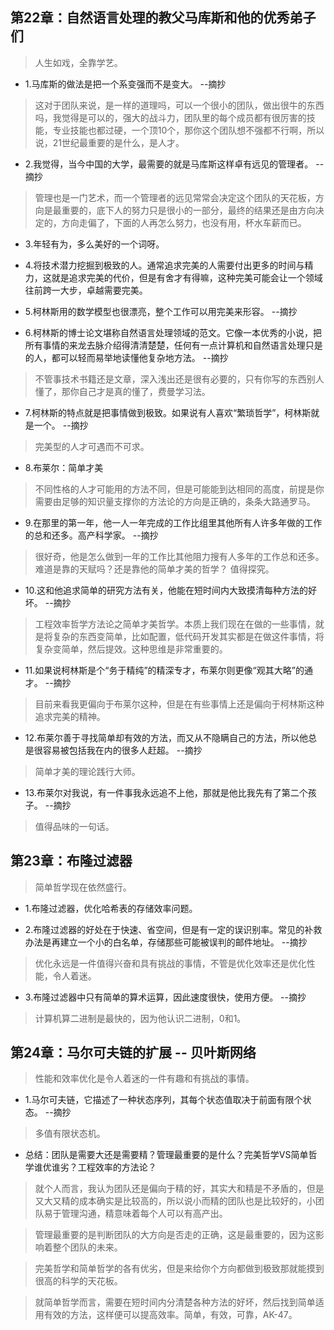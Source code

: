 ## 第22章：自然语言处理的教父马库斯和他的优秀弟子们

>人生如戏，全靠学艺。

- 1.马库斯的做法是把一个系变强而不是变大。 --摘抄

>这对于团队来说，是一样的道理吗，可以一个很小的团队，做出很牛的东西吗，我觉得是可以的，强大的战斗力，团队里的每个成员都有很厉害的技能，专业技能也都过硬，一个顶10个，那你这个团队想不强都不行啊，所以说，21世纪最重要的是什么，是人才。

- 2.我觉得，当今中国的大学，最需要的就是马库斯这样卓有远见的管理者。 --摘抄

>管理也是一门艺术，而一个管理者的远见常常会决定这个团队的天花板，方向是最重要的，底下人的努力只是很小的一部分，最终的结果还是由方向决定的，方向走偏了，下面的人再怎么努力，也没有用，杯水车薪而已。

- 3.年轻有为，多么美好的一个词呀。

- 4.将技术潜力挖掘到极致的人。通常追求完美的人需要付出更多的时间与精力，这就是追求完美的代价，但是有舍才有得嘛，这种完美可能会让一个领域往前跨一大步，卓越需要完美。

- 5.柯林斯用的数学模型也很漂亮，整个工作可以用完美来形容。 --摘抄

- 6.柯林斯的博士论文堪称自然语言处理领域的范文。它像一本优秀的小说，把所有事情的来龙去脉介绍得清清楚楚，任何有一点计算机和自然语言处理只是的人，都可以轻而易举地读懂他复杂地方法。 --摘抄

>不管事技术书籍还是文章，深入浅出还是很有必要的，只有你写的东西别人懂了，那你自己才是真的懂了，费曼学习法。

- 7.柯林斯的特点就是把事情做到极致。如果说有人喜欢“繁琐哲学”，柯林斯就是一个。 --摘抄

>完美型的人才可遇而不可求。

- 8.布莱尔：简单才美

>不同性格的人才可能用的方法不同，但是可能能到达相同的高度，前提是你需要由足够的知识量支撑你的方法论的方向是正确的，条条大路通罗马。

- 9.在那里的第一年，他一人一年完成的工作比组里其他所有人许多年做的工作的总和还多。高产科学家。 --摘抄

>很好奇，他是怎么做到一年的工作比其他阻力搜有人多年的工作总和还多。难道是靠的天赋吗？还是靠他的简单才美的哲学？
值得探究。

- 10.这和他追求简单的研究方法有关，他能在短时间内大致摸清每种方法的好坏。 --摘抄

>工程效率哲学方法论之简单才美哲学。本质上我们现在在做的一些事情，就是将复杂的东西变简单，比如配置，低代码开发其实都是在做这件事情，将复杂变简单，然后提效。这种思维是非常重要的。

- 11.如果说柯林斯是个“务于精纯”的精深专才，布莱尔则更像“观其大略”的通才。 --摘抄

>目前来看我更偏向于布莱尔这种，但是在有些事情上还是偏向于柯林斯这种追求完美的精神。

- 12.布莱尔善于寻找简单却有效的方法，而又从不隐瞒自己的方法，所以他总是很容易被包括我在内的很多人赶超。 --摘抄

>简单才美的理论践行大师。

- 13.布莱尔对我说，有一件事我永远追不上他，那就是他比我先有了第二个孩子。 --摘抄

>值得品味的一句话。

## 第23章：布隆过滤器

>简单哲学现在依然盛行。

- 1.布隆过滤器，优化哈希表的存储效率问题。

- 2.布隆过滤器的好处在于快速、省空间，但是有一定的误识别率。常见的补救办法是再建立一个小的白名单，存储那些可能被误判的邮件地址。 --摘抄

>优化永远是一件值得兴奋和具有挑战的事情，不管是优化效率还是优化性能，令人着迷。

- 3.布隆过滤器中只有简单的算术运算，因此速度很快，使用方便。 --摘抄

>计算机算二进制是最快的，因为他认识二进制，0和1。

## 第24章：马尔可夫链的扩展 -- 贝叶斯网络

>性能和效率优化是令人着迷的一件有趣和有挑战的事情。

- 1.马尔可夫链，它描述了一种状态序列，其每个状态值取决于前面有限个状态。 --摘抄

>多值有限状态机。

- 总结：团队是需要大还是需要精？管理最重要的是什么？完美哲学VS简单哲学谁优谁劣？工程效率的方法论？

>就个人而言，我认为团队还是偏向于精的好，其实大和精是不矛盾的，但是又大又精的成本确实是比较高的，所以说小而精的团队也是比较好的，小团队易于管理沟通，精意味着每个人可以有高产出。

>管理最重要的是判断团队的大方向是否走的正确，这是最重要的，因为这影响着整个团队的未来。

>完美哲学和简单哲学的各有优劣，但是来给你个方向都做到极致那就能摸到很高的科学的天花板。

>就简单哲学而言，需要在短时间内分清楚各种方法的好坏，然后找到简单适用有效的方法，这样便可以提高效率。简单，有效，可靠，AK-47。














